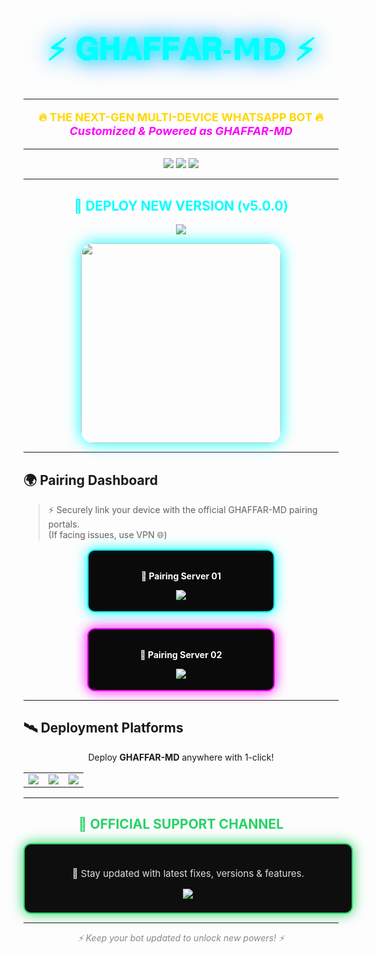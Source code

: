 <h1 align="center" style="font-family: 'Orbitron', sans-serif; font-size: 48px; color: #00FFFF; text-shadow: 0 0 20px #00FFFF, 0 0 40px #0088FF;">
⚡ 𝐆𝐇𝐀𝐅𝐅𝐀𝐑-𝗠𝗗 ⚡
</h1>

---

<p align="center" style="font-size:18px; color:#FFD700; font-weight:bold;">
🔥 THE NEXT-GEN MULTI-DEVICE WHATSAPP BOT 🔥  
<i style="color:#ff00ff;">Customized & Powered as GHAFFAR-MD</i>
</p>

---

<p align="center">
  <img src="https://img.shields.io/badge/WhatsApp_Bot-25D366?style=for-the-badge&logo=whatsapp&logoColor=white"/>
  <img src="https://img.shields.io/badge/MultiDevice-Supported-ff00ff?style=for-the-badge"/>
  <img src="https://img.shields.io/badge/Status-🔥_ACTIVE🔥-ff0000?style=for-the-badge"/>
</p>

---

<h2 align="center" style="color:#00FFFF;">🚀 DEPLOY NEW VERSION (v5.0.0)</h2>

<p align="center">
  <a href="https://github.com/powerseventel3-ai/GHAFFAR-MD" target="_blank">
    <img src="https://img.shields.io/badge/✅ DEPLOY_FROM_REPO-ff003c?style=for-the-badge&logo=github&logoColor=white"/>
  </a>
</p>

<div align="center">
  <img src="https://files.catbox.moe/p2l400.jpg" width="320" style="border-radius: 20px; box-shadow: 0 0 25px #00ffff;"/>
</div>

---

## 🌍 Pairing Dashboard  

> ⚡ Securely link your device with the official GHAFFAR-MD pairing portals.  
> (If facing issues, use VPN 🌐)

<div align="center" style="display:flex; justify-content:center; flex-wrap:wrap; gap:25px;">

  <div style="background:#0a0a0a; border:2px solid #00FFFF; border-radius:12px; padding:18px; box-shadow:0 0 20px #00ffff; min-width:260px; text-align:center;">
    <p style="color:#ffffff; font-weight:bold;">🔗 Pairing Server 01</p>
    <a href="https://ghaffar-pair-4.onrender.com" target="_blank">
      <img src="https://img.shields.io/badge/PAIR_CODE_1-00FFFF?style=for-the-badge&logo=matrix&logoColor=white&labelColor=111111"/>
    </a>
  </div>

  <div style="background:#0a0a0a; border:2px solid #FF00FF; border-radius:12px; padding:18px; box-shadow:0 0 20px #ff00ff; min-width:260px; text-align:center;">
    <p style="color:#ffffff; font-weight:bold;">🔗 Pairing Server 02</p>
    <a href="https://ghaffar-pair-5.onrender.com" target="_blank">
      <img src="https://img.shields.io/badge/PAIR_CODE_2-FF00FF?style=for-the-badge&logo=matrix&logoColor=white&labelColor=111111"/>
    </a>
  </div>

</div>

---

## 🛰 Deployment Platforms  

<p align="center">Deploy <strong>GHAFFAR-MD</strong> anywhere with 1-click!</p>

<div align="center">
  <table>
    <tr>
      <td><a href="https://dashboard.heroku.com/new?template=https://github.com/powerseventel3-ai/GHAFFAR-MD"><img src="https://img.shields.io/badge/Heroku-00ffff?style=for-the-badge&logo=heroku&logoColor=white"/></a></td>
      <td><a href="https://railway.app"><img src="https://img.shields.io/badge/Railway-FF00FF?style=for-the-badge&logo=railway&logoColor=white"/></a></td>
      <td><a href="https://talkdrove.com"><img src="https://img.shields.io/badge/TalkDrove-FFD700?style=for-the-badge&logo=github&logoColor=white"/></a></td>
    </tr>
  </table>
</div>

---

<h2 align="center" style="color:#25D366;">📢 OFFICIAL SUPPORT CHANNEL</h2>

<div align="center" style="background:#0e0e0e; padding:22px; border-radius:12px; border:2px solid #25D366; box-shadow:0 0 20px #25D366; width:95%;">
  <p style="color:#e0e0e0; font-size:15px;">💚 Stay updated with latest fixes, versions & features.</p>
  <a href="https://whatsapp.com/channel/0029Vb7B2PMDZ4LUrhrNBa3A" target="_blank">
    <img src="https://img.shields.io/badge/JOIN_WHATSAPP_CHANNEL-NOW-25D366?style=for-the-badge&logo=whatsapp&logoColor=white&labelColor=000000"/>
  </a>
</div>

---

<p align="center"><i style="color:#888;">⚡ Keep your bot updated to unlock new powers! ⚡</i></p>
